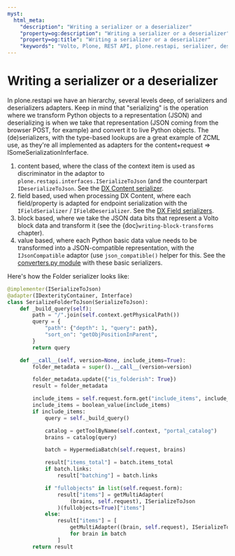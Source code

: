 ```yaml
---
myst:
  html_meta:
    "description": "Writing a serializer or a deserializer"
    "property=og:description": "Writing a serializer or a deserializer"
    "property=og:title": "Writing a serializer or a deserializer"
    "keywords": "Volto, Plone, REST API, plone.restapi, serializer, deserializer"
---
```


# Writing a serializer or a deserializer

In plone.restapi we have an hierarchy, several levels deep, of serializers and
deserializers adapters. Keep in mind that "serializing" is the operation where
we transform Python objects to a representation (JSON) and deserializing is
when we take that representation (JSON coming from the browser POST, for
example) and convert it to live Python objects. The (de)serializers, with the
type-based lookups are a great example of ZCML use, as they're all implemented
as adapters for the content+request => ISomeSerializationInferface.

1.  content based, where the class of the context item is used as discriminator in the adaptor to `plone.restapi.interfaces.ISerializeToJson` (and the counterpart `IDeserializeToJson`.
    See the [DX Content serializer][1].
2.  field based, used when processing DX Content, where each field/property is adapted for endpoint serialization with the `IFieldSerializer` / `IFieldDeserializer`.
    See the [DX Field serializers][2].
3.  block based, where we take the JSON data bits that represent a Volto block data and transform it (see the {doc}`writing-block-transforms` chapter).
4.  value based, where each Python basic data value needs to be transformed into a JSON-compatible representation, with the `IJsonCompatible` adaptor (use `json_compatible()` helper for this.
    See the [converters.py module][3] with these basic serializers.

Here's how the Folder serializer looks like:

```python
@implementer(ISerializeToJson)
@adapter(IDexterityContainer, Interface)
class SerializeFolderToJson(SerializeToJson):
    def _build_query(self):
        path = "/".join(self.context.getPhysicalPath())
        query = {
            "path": {"depth": 1, "query": path},
            "sort_on": "getObjPositionInParent",
        }
        return query

    def __call__(self, version=None, include_items=True):
        folder_metadata = super().__call__(version=version)

        folder_metadata.update({"is_folderish": True})
        result = folder_metadata

        include_items = self.request.form.get("include_items", include_items)
        include_items = boolean_value(include_items)
        if include_items:
            query = self._build_query()

            catalog = getToolByName(self.context, "portal_catalog")
            brains = catalog(query)

            batch = HypermediaBatch(self.request, brains)

            result["items_total"] = batch.items_total
            if batch.links:
                result["batching"] = batch.links

            if "fullobjects" in list(self.request.form):
                result["items"] = getMultiAdapter(
                    (brains, self.request), ISerializeToJson
                )(fullobjects=True)["items"]
            else:
                result["items"] = [
                    getMultiAdapter((brain, self.request), ISerializeToJsonSummary)()
                    for brain in batch
                ]
        return result
```

[1]: https://github.com/plone/plone.restapi/blob/f5758140d49abdb602cbd3198626fd66871e9b1a/src/plone/restapi/serializer/dxcontent.py
[2]: https://github.com/plone/plone.restapi/blob/f5758140d49abdb602cbd3198626fd66871e9b1a/src/plone/restapi/serializer/dxfields.py
[3]: https://github.com/plone/plone.restapi/blob/f5758140d49abdb602cbd3198626fd66871e9b1a/src/plone/restapi/serializer/converters.py
